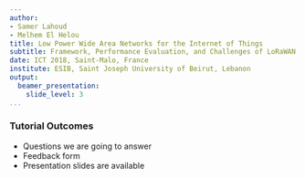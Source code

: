 ```yaml
---
author:
- Samer Lahoud
- Melhem El Helou
title: Low Power Wide Area Networks for the Internet of Things
subtitle: Framework, Performance Evaluation, and Challenges of LoRaWAN and NB-IoT
date: ICT 2018, Saint-Malo, France
institute: ESIB, Saint Joseph University of Beirut, Lebanon
output:
  beamer_presentation:
    slide_level: 3
...
```


### Tutorial Outcomes
- Questions we are going to answer
- Feedback form
- Presentation slides are available
